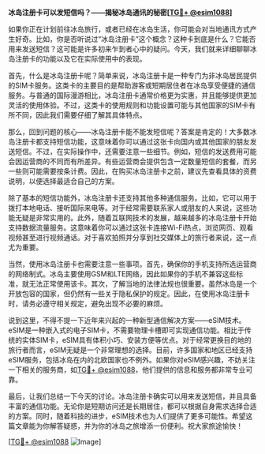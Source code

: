 **冰岛注册卡可以发短信吗？——揭秘冰岛通讯的秘密[[TG💪+ @esim1088](https://t.me/s/esim1088)]**

如果你正在计划前往冰岛旅行，或者已经在冰岛生活，你可能会对当地通讯方式产生好奇。比如，你是否听说过“冰岛注册卡”这个概念？这种卡到底是什么？它能否用来发送短信？这可能是许多初来乍到者心中的疑问。今天，我们就来详细聊聊冰岛注册卡的功能以及它在实际使用中的表现。

首先，什么是冰岛注册卡呢？简单来说，冰岛注册卡是一种专门为非冰岛居民提供的SIM卡服务。这类卡的主要目的是帮助游客或短期居住者在冰岛享受便捷的通信服务。与普通的国际漫游相比，冰岛注册卡通常价格更为实惠，并且能够提供更加灵活的使用体验。不过，这类卡的使用规则和功能设置可能与其他国家的SIM卡有所不同，因此我们需要仔细了解其具体特点。

那么，回到问题的核心——冰岛注册卡能不能发短信呢？答案是肯定的！大多数冰岛注册卡都支持短信功能，这意味着你可以通过这张卡向国内或其他国家的朋友发送短信。不过，在实际操作中，还需要注意一些细节。例如，短信的发送费用可能会因运营商的不同而有所差异。有些运营商会提供包含一定数量短信的套餐，而另一些则可能需要按条计费。因此，在购买冰岛注册卡之前，建议先查看具体的资费说明，以便选择最适合自己的方案。

除了基本的短信功能外，冰岛注册卡还支持其他多种通信服务。比如，它可以用于拨打本地电话、接听国际来电等。对于经常需要联系家人或朋友的人来说，这些功能无疑是非常实用的。此外，随着互联网技术的发展，越来越多的冰岛注册卡开始支持数据流量服务。这意味着你可以通过这张卡连接Wi-Fi热点，浏览网页、观看视频甚至进行视频通话。对于喜欢拍照并分享到社交媒体上的旅行者来说，这一点尤为重要。

当然，使用冰岛注册卡也需要注意一些事项。首先，确保你的手机支持所选运营商的网络制式。冰岛主要使用GSM和LTE网络，因此如果你的手机不兼容这些标准，就无法正常使用该卡。其次，了解当地的法律法规也很重要。虽然冰岛是一个开放包容的国家，但仍然有一些关于隐私保护的规定。因此，在使用冰岛注册卡时，请务必遵守相关规定，避免出现不必要的麻烦。

说到这里，不得不提一下近年来兴起的一种新型通信解决方案——eSIM技术。eSIM是一种嵌入式的电子SIM卡，不需要物理卡槽即可实现通信功能。相比于传统的实体SIM卡，eSIM具有体积小巧、安装方便等优点。对于经常更换目的地的旅行者而言，eSIM无疑是一个非常理想的选择。目前，许多国家和地区已经支持eSIM服务，包括冰岛在内的北欧国家也不例外。如果你对eSIM感兴趣，不妨关注一下相关的服务商，如[TG💪+ @esim1088](https://t.me/s/esim1088)，他们提供的信息和服务都非常专业可靠。

最后，让我们总结一下今天的讨论。冰岛注册卡确实可以用来发送短信，并且具备丰富的通信功能。无论你是短期访问还是长期居住，都可以根据自身需求选择合适的方案。同时，随着科技的进步，eSIM技术也为人们提供了更多可能性。希望这篇文章能为你解答疑惑，并为你的冰岛之旅增添一份便利。祝大家旅途愉快！

[[TG💪+ @esim1088](https://t.me/s/esim1088) ![Image](https://i.postimg.cc/4NQfJmqS/Snipaste-2025-05-13-00-14-12.png)]